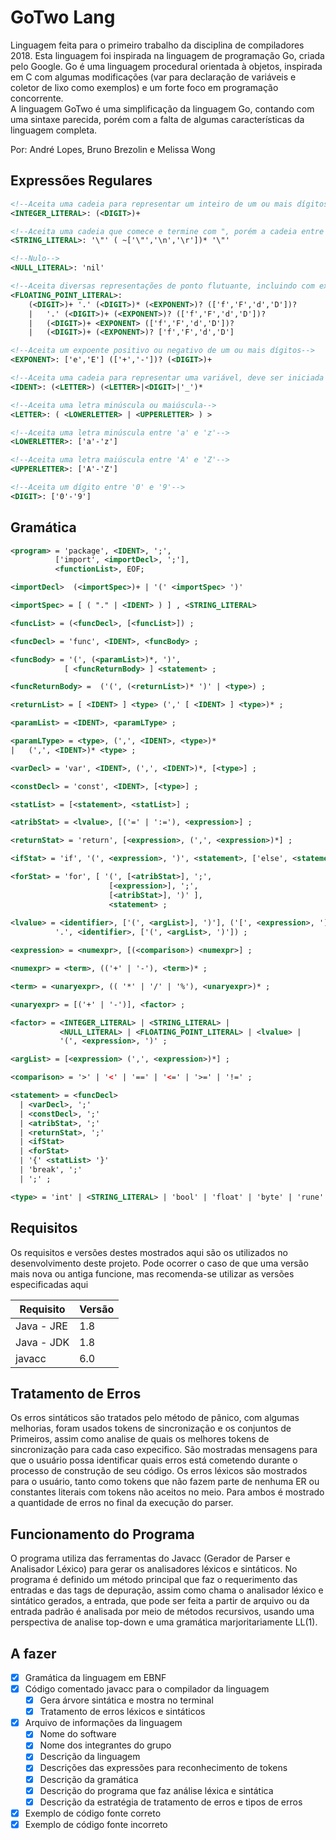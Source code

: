 # GoTwo Lang

Linguagem feita para o primeiro trabalho da disciplina de compiladores 2018.
Esta linguagem foi inspirada na linguagem de programação Go, criada pelo
Google. Go é uma linguagem procedural orientada à objetos, inspirada em C
com algumas modificações (var para declaração de variáveis e coletor de lixo 
como exemplos) e um forte foco em programação concorrente.  
A linguagem GoTwo é uma simplificação da linguagem Go, contando com uma
sintaxe parecida, porém com a falta de algumas características da linguagem
completa.

Por: André Lopes, Bruno Brezolin e Melissa Wong

## Expressões Regulares

```xml
<!--Aceita uma cadeia para representar um inteiro de um ou mais dígitos-->
<INTEGER_LITERAL>: (<DIGIT>)+

<!--Aceita uma cadeia que comece e termine com ", porém a cadeia entre o início e o final não deve conter ", \n ou \r-->
<STRING_LITERAL>: '\"' ( ~['\"','\n','\r'])* '\"'

<!--Nulo-->
<NULL_LITERAL>: 'nil'

<!--Aceita diversas representações de ponto flutuante, incluindo com expoente-->
<FLOATING_POINT_LITERAL>:
    (<DIGIT>)+ '.' (<DIGIT>)* (<EXPONENT>)? (['f','F','d','D'])?  
    |   '.' (<DIGIT>)+ (<EXPONENT>)? (['f','F','d','D'])?  
    |   (<DIGIT>)+ <EXPONENT> (['f','F','d','D'])?  
    |   (<DIGIT>)+ (<EXPONENT>)? ['f','F','d','D'] 

<!--Aceita um expoente positivo ou negativo de um ou mais dígitos-->
<EXPONENT>: ['e','E'] (['+','-'])? (<DIGIT>)+

<!--Aceita uma cadeia para representar uma variável, deve ser iniciada com uma letra e então seguida por uma ou mais letras, dígitos ou '_'-->
<IDENT>: (<LETTER>) (<LETTER>|<DIGIT>|'_')*

<!--Aceita uma letra minúscula ou maiúscula-->
<LETTER>: ( <LOWERLETTER> | <UPPERLETTER> ) >

<!--Aceita uma letra minúscula entre 'a' e 'z'-->
<LOWERLETTER>: ['a'-'z']

<!--Aceita uma letra maiúscula entre 'A' e 'Z'-->
<UPPERLETTER>: ['A'-'Z']

<!--Aceita um dígito entre '0' e '9'-->
<DIGIT>: ['0'-'9']
```

## Gramática

```xml
<program> = 'package', <IDENT>, ';', 
          ['import', <importDecl>, ';'],
          <functionList>, EOF;

<importDecl>  (<importSpec>)+ | '(' <importSpec> ')'

<importSpec> = [ ( "." | <IDENT> ) ] , <STRING_LITERAL>

<funcList> = (<funcDecl>, [<funcList>]) ;

<funcDecl> = 'func', <IDENT>, <funcBody> ;

<funcBody> = '(', (<paramList>)*, ')', 
            [ <funcReturnBody> ] <statement> ;

<funcReturnBody> =  ('(', (<returnList>)* ')' | <type>) ;

<returnList> = [ <IDENT> ] <type> (',' [ <IDENT> ] <type>)* ;

<paramList> = <IDENT>, <paramLType> ;

<paramLType> = <type>, (',', <IDENT>, <type>)*
|   (',', <IDENT>)* <type> ;

<varDecl> = 'var', <IDENT>, (',', <IDENT>)*, [<type>] ;

<constDecl> = 'const', <IDENT>, [<type>] ;

<statList> = [<statement>, <statList>] ;

<atribStat> = <lvalue>, [('=' | ':='), <expression>] ;

<returnStat> = 'return', [<expression>, (',', <expression>)*] ;

<ifStat> = 'if', '(', <expression>, ')', <statement>, ['else', <statement>] ;

<forStat> = 'for', [ '(', [<atribStat>], ';',
                      [<expression>], ';',
                      [<atribStat>], ')' ],
                      <statement> ;
            
<lvalue> = <identifier>, ['(', <argList>], ')'], ('[', <expression>, ']' |
          '.', <identifier>, ['(', <argList>, ')']) ;

<expression> = <numexpr>, [(<comparison>) <numexpr>] ;

<numexpr> = <term>, (('+' | '-'), <term>)* ;

<term> = <unaryexpr>, (( '*' | '/' | '%'), <unaryexpr>)* ;

<unaryexpr> = [('+' | '-')], <factor> ;

<factor> = <INTEGER_LITERAL> | <STRING_LITERAL> | 
           <NULL_LITERAL> | <FLOATING_POINT_LITERAL> | <lvalue> | 
           '(', <expression>, ')' ;

<argList> = [<expression> (',', <expression>)*] ;

<comparison> = '>' | '<' | '==' | '<=' | '>=' | '!=' ;

<statement> = <funcDecl>
  | <varDecl>, ';'
  | <constDecl>, ';'
  | <atribStat>, ';'
  | <returnStat>, ';'
  | <ifStat>
  | <forStat>
  | '{' <statList> '}'
  | 'break', ';'
  | ';' ;

<type> = 'int' | <STRING_LITERAL> | 'bool' | 'float' | 'byte' | 'rune' ;
```

## Requisitos

Os requisitos e versões destes mostrados aqui são os utilizados no 
desenvolvimento deste projeto. Pode ocorrer o caso de que uma versão mais nova
ou antiga funcione, mas recomenda-se utilizar as versões especificadas aqui

| Requisito | Versão |
|-----------|--------|
| Java - JRE| 1.8    |
| Java - JDK| 1.8    |
| javacc    | 6.0    |

## Tratamento de Erros

Os erros sintáticos são tratados pelo método de pânico, com algumas melhorias,
foram usados tokens de sincronização e os conjuntos de Primeiros, assim como 
analise de quais os melhores tokens de sincronização para cada caso expecifico.
São mostradas mensagens para que o usuário possa identificar quais erros está
cometendo durante o processo de construção de seu código.
Os erros léxicos são mostrados para o usuário, tanto como tokens que não fazem
parte de nenhuma ER ou constantes literais com tokens não aceitos no meio.
Para ambos é mostrado a quantidade de erros no final da execução do parser.

## Funcionamento do Programa

O programa utiliza das ferramentas do Javacc (Gerador de Parser e Analisador
Léxico) para gerar os analisadores léxicos e sintáticos. No programa é definido
um método principal que faz o requerimento das entradas e das tags de depuração,
assim como chama o analisador léxico e sintático gerados, a entrada, que pode
ser feita a partir de arquivo ou da entrada padrão é analisada por meio de
métodos recursivos, usando uma perspectiva de analise top-down e uma 
gramática marjoritariamente LL(1).

## A fazer

- [x] Gramática da linguagem em EBNF
- [x] Código comentado javacc para o compilador da linguagem
    - [x] Gera árvore sintática e mostra no terminal
    - [x] Tratamento de erros léxicos e sintáticos
- [x] Arquivo de informações da linguagem
    - [x] Nome do software
    - [x] Nome dos integrantes do grupo
    - [x] Descrição da linguagem
    - [x] Descrições das expressões para reconhecimento de tokens
    - [x] Descrição da gramática
    - [x] Descrição do programa que faz análise léxica e sintática
    - [x] Descrição da estratégia de tratamento de erros e tipos de erros
- [x] Exemplo de código fonte correto
- [x] Exemplo de código fonte incorreto
